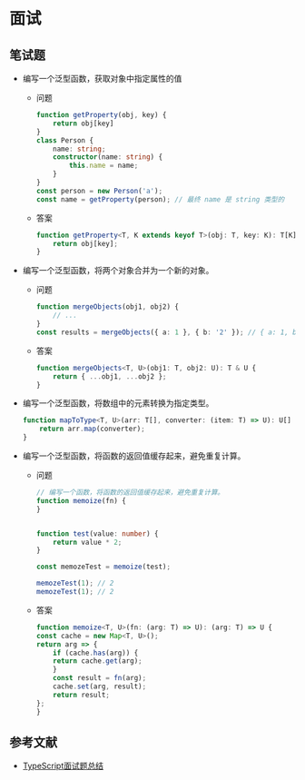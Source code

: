 # 面试

## 笔试题

- 编写一个泛型函数，获取对象中指定属性的值

    - 问题

        ```ts
        function getProperty(obj, key) {
            return obj[key]
        }
        class Person {
            name: string;
            constructor(name: string) {
                this.name = name;
            } 
        }
        const person = new Person('a');
        const name = getProperty(person); // 最终 name 是 string 类型的
        ```

    - 答案

        ```ts
        function getProperty<T, K extends keyof T>(obj: T, key: K): T[K] {
            return obj[key];
        }
        ```

- 编写一个泛型函数，将两个对象合并为一个新的对象。

    - 问题

        ```ts
        function mergeObjects(obj1, obj2) {
            // ...
        }
        const results = mergeObjects({ a: 1 }, { b: '2' }); // { a: 1, b: '2' }
        ```

    - 答案

        ```ts
        function mergeObjects<T, U>(obj1: T, obj2: U): T & U {
            return { ...obj1, ...obj2 };
        }
        ```

- 编写一个泛型函数，将数组中的元素转换为指定类型。

    ```ts
    function mapToType<T, U>(arr: T[], converter: (item: T) => U): U[] {
        return arr.map(converter);
    }
    ```

- 编写一个泛型函数，将函数的返回值缓存起来，避免重复计算。


    - 问题

        ```ts
        // 编写一个函数，将函数的返回值缓存起来，避免重复计算。
        function memoize(fn) {
        }


        function test(value: number) {
            return value * 2;
        } 

        const memozeTest = memoize(test);

        memozeTest(1); // 2
        memozeTest(1); // 2
        ```

    - 答案

        ```ts
        function memoize<T, U>(fn: (arg: T) => U): (arg: T) => U {
        const cache = new Map<T, U>();
        return arg => {
            if (cache.has(arg)) {
            return cache.get(arg);
            }
            const result = fn(arg);
            cache.set(arg, result);
            return result;
        };
        }
        ```

## 参考文献

- [TypeScript面试题总结](https://segmentfault.com/a/1190000040403067)
